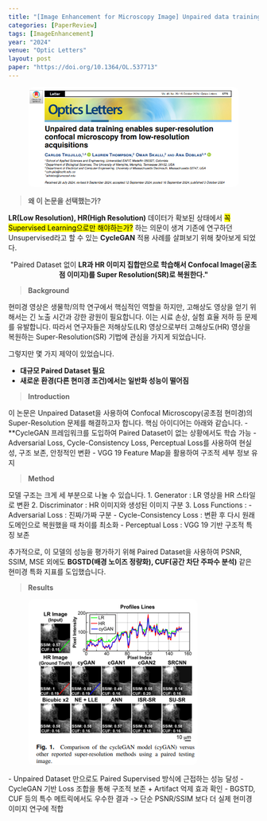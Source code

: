 ```yaml
---
title: "[Image Enhancement for Microscopy Image] Unpaired data training enables super-resolution confocal microscopy from low-resolution acquisitions"
categories: [PaperReview]
tags: [ImageEnhancement]
year: "2024"
venue: "Optic Letters"
layout: post
paper: "https://doi.org/10.1364/OL.537713"
---
```


<figure>
  <img src="/assets/paper_img/0903/fig1.png" alt="Figure 1" style="max-width:100%; border-radius:12px;">
</figure>

<blockquote><b>왜 이 논문을 선택했는가?</b></blockquote>

<p>
<b>LR(Low Resolution), HR(High Resolution)</b> 데이터가 확보된 상태에서 <mark>꼭 Supervised Learning으로만 해야하는가?</mark> 하는 
의문이 생겨 기존에 연구하던 Unsupervised라고 할 수 있는 <b>CycleGAN</b> 적용 사례를 살펴보기 위해 찾아보게 되었다.
</p>

<p style="text-align:center;">
"Paired Dataset 없이 <b>LR과 HR 이미지 집합만으로 학습해서 Confocal Image(공초점 이미지)를 Super Resolution(SR)로 복원한다."</b>
</p>

<blockquote><b>Background</b></blockquote>
<p>
현미경 영상은 생물학/의학 연구에서 핵심적인 역할을 하지만, 고해상도 영상을 얻기 위해서는 긴 노출 시간과 강한 광원이 필요합니다.  
이는 시료 손상, 실험 효율 저하 등 문제를 유발합니다.  
따라서 연구자들은 저해상도(LR) 영상으로부터 고해상도(HR) 영상을 복원하는 Super-Resolution(SR) 기법에 관심을 가지게 되었습니다.

그렇지만 몇 가지 제약이 있었습니다.
- **대규모 Paired Dataset 필요**
- **새로운 환경(다른 현미경 조건)에서는 일반화 성능이 떨어짐**
</p>

<blockquote><b>Introduction</b></blockquote>
<p>
이 논문은 Unpaired Dataset을 사용하여 Confocal Microscopy(공초점 현미경)의 Super-Resolution 문제를 해결하고자 합니다.  
핵심 아이디어는 아래와 같습니다.
- **CycleGAN 프레임워크를 도입하여 Paired Dataset이 없는 상황에서도 학습 가능
- Adversarial Loss, Cycle-Consistency Loss, Perceptual Loss를 사용하여 현실성, 구조 보존, 안정적인 변환
- VGG 19 Feature Map을 활용하여 구조적 세부 정보 유지
</p>

<blockquote><b>Method</b></blockquote>
<p>
모델 구조는 크게 세 부분으로 나눌 수 있습니다.
1. Generator : LR 영상을 HR 스타일로 변환
2. Discriminator : HR 이미지와 생성된 이미지 구분
3. Loss Functions :  
 - Adversarial Loss : 진짜/가짜 구분  
 - Cycle-Consistency Loss : 변환 후 다시 원래 도메인으로 복원했을 때 차이를 최소화  
 - Perceptual Loss : VGG 19 기반 구조적 특징 보존  

 추가적으로, 이 모델의 성능을 평가하기 위해 Paired Dataset을 사용하여 PSNR, SSIM, MSE 외에도 <b>BGSTD(배경 노이즈 정량화), CUF(공간 차단 주파수 분석)</b> 같은 현미경 특화 지표를 도입했습니다.
</p>

<blockquote><b>Results</b></blockquote>
<figure>
  <img src="/assets/paper_img/0903/fig2.png" alt="Figure 2" style="max-width:100%; border-radius:12px;">
</figure>

<p>
- Unpaired Dataset 만으로도 Paired Supervised 방식에 근접하는 성능 달성  
- CycleGAN 기반 Loss 조합을 통해 구조적 보존 + Artifact 억제 효과 확인  
- BGSTD, CUF 등의 특수 메트릭에서도 우수한 결과 -> 단순 PSNR/SSIM 보다 더 실제 현미경 이미지 연구에 적합   
</p>
